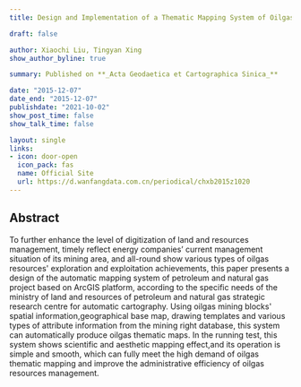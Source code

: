 ```yaml
---
title: Design and Implementation of a Thematic Mapping System of Oilgas Based on ArcEngine

draft: false

author: Xiaochi Liu, Tingyan Xing
show_author_byline: true

summary: Published on **_Acta Geodaetica et Cartographica Sinica_**

date: "2015-12-07"
date_end: "2015-12-07"
publishdate: "2021-10-02"
show_post_time: false
show_talk_time: false

layout: single
links:
- icon: door-open
  icon_pack: fas
  name: Official Site
  url: https://d.wanfangdata.com.cn/periodical/chxb2015z1020
---
```


## Abstract

To further enhance the level of digitization of land and resources management, timely reflect energy companies’ current management situation of its mining area, and all-round show various types of oilgas resources' exploration and exploitation achievements, this paper presents a design of the automatic mapping system of petroleum and natural gas project based on ArcGIS platform, according to the specific needs of the ministry of land and resources of petroleum and natural gas strategic research centre for automatic cartography.
Using oilgas mining blocks' spatial information,geographical base map, drawing templates and various types of attribute information from the mining right database, this system can automatically produce oilgas thematic maps.
In the running test, this system shows scientific and aesthetic mapping effect,and its operation is simple and smooth, which can fully meet the high demand of oilgas thematic mapping and improve the administrative efficiency of oilgas resources management.